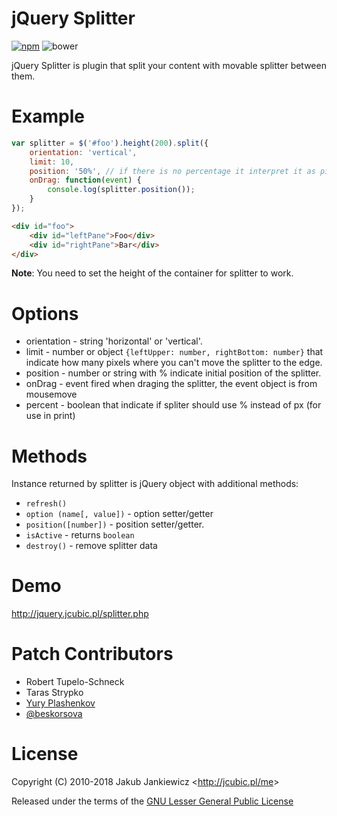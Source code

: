 # jQuery Splitter

[![npm](https://img.shields.io/badge/npm-0.27.1-blue.svg)](https://www.npmjs.com/package/jquery.splitter)
![bower](https://img.shields.io/badge/bower-0.27.1-yellow.svg)

jQuery Splitter is plugin that split your content with movable splitter between them.


# Example

```javascript
var splitter = $('#foo').height(200).split({
    orientation: 'vertical',
    limit: 10,
    position: '50%', // if there is no percentage it interpret it as pixels
    onDrag: function(event) {
        console.log(splitter.position());
    }
});
```

```html
<div id="foo">
    <div id="leftPane">Foo</div>
    <div id="rightPane">Bar</div>
</div>
```

**Note**: You need to set the height of the container for splitter to work.

# Options

* orientation - string 'horizontal' or 'vertical'.
* limit - number or object `{leftUpper: number, rightBottom: number}` that indicate how many pixels where you can't move the splitter to the edge.
* position - number or string with % indicate initial position of the splitter.
* onDrag - event fired when draging the splitter, the event object is from mousemove
* percent - boolean that indicate if spliter should use % instead of px (for use in print)

# Methods

Instance returned by splitter is jQuery object with additional methods:

* `refresh()`
* `option (name[, value])` - option setter/getter
* `position([number])` - position setter/getter.
* `isActive` - returns `boolean`
* `destroy()` - remove splitter data

# Demo

<http://jquery.jcubic.pl/splitter.php>

# Patch Contributors

* Robert Tupelo-Schneck
* Taras Strypko
* [Yury Plashenkov](https://github.com/plashenkov)
* [@beskorsova](https://github.com/beskorsova)

# License

Copyright (C) 2010-2018 Jakub Jankiewicz &lt;<http://jcubic.pl/me>&gt;

Released under the terms of the [GNU Lesser General Public License](http://www.gnu.org/licenses/lgpl.html)
